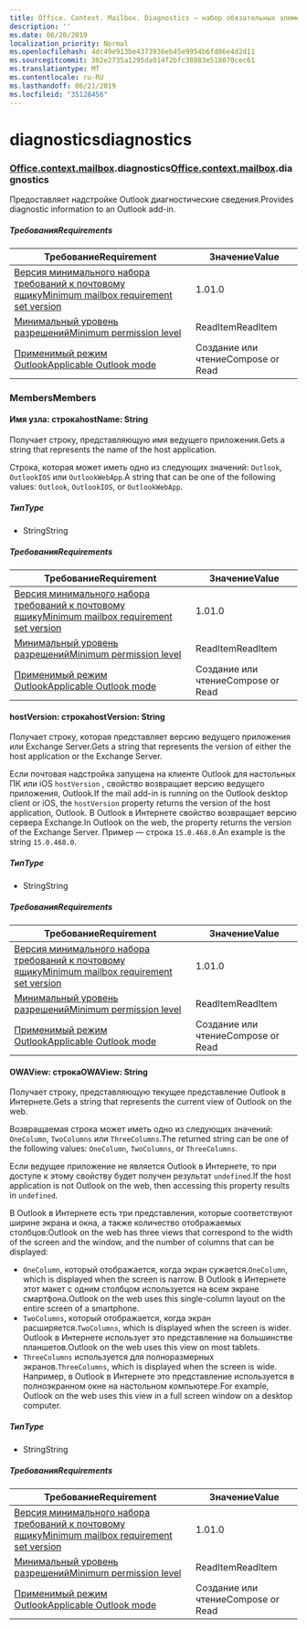 ```yaml
---
title: Office. Context. Mailbox. Diagnostics — набор обязательных элементов 1,2
description: ''
ms.date: 06/20/2019
localization_priority: Normal
ms.openlocfilehash: 4dc49e913be4373936eb45e9954b6fd86e4d2d11
ms.sourcegitcommit: 382e2735a1295da914f2bfc38883e518070cec61
ms.translationtype: MT
ms.contentlocale: ru-RU
ms.lasthandoff: 06/21/2019
ms.locfileid: "35128456"
---
```

# <a name="diagnostics"></a><span data-ttu-id="6cd38-102">diagnostics</span><span class="sxs-lookup"><span data-stu-id="6cd38-102">diagnostics</span></span>

### <a name="officeofficemdcontextofficecontextmdmailboxofficecontextmailboxmddiagnostics"></a><span data-ttu-id="6cd38-103">[Office](Office.md)[.context](Office.context.md)[.mailbox](Office.context.mailbox.md).diagnostics</span><span class="sxs-lookup"><span data-stu-id="6cd38-103">[Office](Office.md)[.context](Office.context.md)[.mailbox](Office.context.mailbox.md).diagnostics</span></span>

<span data-ttu-id="6cd38-104">Предоставляет надстройке Outlook диагностические сведения.</span><span class="sxs-lookup"><span data-stu-id="6cd38-104">Provides diagnostic information to an Outlook add-in.</span></span>

##### <a name="requirements"></a><span data-ttu-id="6cd38-105">Требования</span><span class="sxs-lookup"><span data-stu-id="6cd38-105">Requirements</span></span>

|<span data-ttu-id="6cd38-106">Требование</span><span class="sxs-lookup"><span data-stu-id="6cd38-106">Requirement</span></span>| <span data-ttu-id="6cd38-107">Значение</span><span class="sxs-lookup"><span data-stu-id="6cd38-107">Value</span></span>|
|---|---|
|[<span data-ttu-id="6cd38-108">Версия минимального набора требований к почтовому ящику</span><span class="sxs-lookup"><span data-stu-id="6cd38-108">Minimum mailbox requirement set version</span></span>](/office/dev/add-ins/reference/requirement-sets/outlook-api-requirement-sets)| <span data-ttu-id="6cd38-109">1.0</span><span class="sxs-lookup"><span data-stu-id="6cd38-109">1.0</span></span>|
|[<span data-ttu-id="6cd38-110">Минимальный уровень разрешений</span><span class="sxs-lookup"><span data-stu-id="6cd38-110">Minimum permission level</span></span>](/outlook/add-ins/understanding-outlook-add-in-permissions)| <span data-ttu-id="6cd38-111">ReadItem</span><span class="sxs-lookup"><span data-stu-id="6cd38-111">ReadItem</span></span>|
|[<span data-ttu-id="6cd38-112">Применимый режим Outlook</span><span class="sxs-lookup"><span data-stu-id="6cd38-112">Applicable Outlook mode</span></span>](/outlook/add-ins/#extension-points)| <span data-ttu-id="6cd38-113">Создание или чтение</span><span class="sxs-lookup"><span data-stu-id="6cd38-113">Compose or Read</span></span>|

### <a name="members"></a><span data-ttu-id="6cd38-114">Members</span><span class="sxs-lookup"><span data-stu-id="6cd38-114">Members</span></span>

#### <a name="hostname-string"></a><span data-ttu-id="6cd38-115">Имя узла: строка</span><span class="sxs-lookup"><span data-stu-id="6cd38-115">hostName: String</span></span>

<span data-ttu-id="6cd38-116">Получает строку, представляющую имя ведущего приложения.</span><span class="sxs-lookup"><span data-stu-id="6cd38-116">Gets a string that represents the name of the host application.</span></span>

<span data-ttu-id="6cd38-117">Строка, которая может иметь одно из следующих значений: `Outlook`, `OutlookIOS` или `OutlookWebApp`.</span><span class="sxs-lookup"><span data-stu-id="6cd38-117">A string that can be one of the following values: `Outlook`, `OutlookIOS`, or `OutlookWebApp`.</span></span>

##### <a name="type"></a><span data-ttu-id="6cd38-118">Тип</span><span class="sxs-lookup"><span data-stu-id="6cd38-118">Type</span></span>

*   <span data-ttu-id="6cd38-119">String</span><span class="sxs-lookup"><span data-stu-id="6cd38-119">String</span></span>

##### <a name="requirements"></a><span data-ttu-id="6cd38-120">Требования</span><span class="sxs-lookup"><span data-stu-id="6cd38-120">Requirements</span></span>

|<span data-ttu-id="6cd38-121">Требование</span><span class="sxs-lookup"><span data-stu-id="6cd38-121">Requirement</span></span>| <span data-ttu-id="6cd38-122">Значение</span><span class="sxs-lookup"><span data-stu-id="6cd38-122">Value</span></span>|
|---|---|
|[<span data-ttu-id="6cd38-123">Версия минимального набора требований к почтовому ящику</span><span class="sxs-lookup"><span data-stu-id="6cd38-123">Minimum mailbox requirement set version</span></span>](/office/dev/add-ins/reference/requirement-sets/outlook-api-requirement-sets)| <span data-ttu-id="6cd38-124">1.0</span><span class="sxs-lookup"><span data-stu-id="6cd38-124">1.0</span></span>|
|[<span data-ttu-id="6cd38-125">Минимальный уровень разрешений</span><span class="sxs-lookup"><span data-stu-id="6cd38-125">Minimum permission level</span></span>](/outlook/add-ins/understanding-outlook-add-in-permissions)| <span data-ttu-id="6cd38-126">ReadItem</span><span class="sxs-lookup"><span data-stu-id="6cd38-126">ReadItem</span></span>|
|[<span data-ttu-id="6cd38-127">Применимый режим Outlook</span><span class="sxs-lookup"><span data-stu-id="6cd38-127">Applicable Outlook mode</span></span>](/outlook/add-ins/#extension-points)| <span data-ttu-id="6cd38-128">Создание или чтение</span><span class="sxs-lookup"><span data-stu-id="6cd38-128">Compose or Read</span></span>|

#### <a name="hostversion-string"></a><span data-ttu-id="6cd38-129">hostVersion: строка</span><span class="sxs-lookup"><span data-stu-id="6cd38-129">hostVersion: String</span></span>

<span data-ttu-id="6cd38-130">Получает строку, которая представляет версию ведущего приложения или Exchange Server.</span><span class="sxs-lookup"><span data-stu-id="6cd38-130">Gets a string that represents the version of either the host application or the Exchange Server.</span></span>

<span data-ttu-id="6cd38-131">Если почтовая надстройка запущена на клиенте Outlook для настольных ПК или iOS `hostVersion` , свойство возвращает версию ведущего приложения, Outlook.</span><span class="sxs-lookup"><span data-stu-id="6cd38-131">If the mail add-in is running on the Outlook desktop client or iOS, the `hostVersion` property returns the version of the host application, Outlook.</span></span> <span data-ttu-id="6cd38-132">В Outlook в Интернете свойство возвращает версию сервера Exchange.</span><span class="sxs-lookup"><span data-stu-id="6cd38-132">In Outlook on the web, the property returns the version of the Exchange Server.</span></span> <span data-ttu-id="6cd38-133">Пример — строка `15.0.468.0`.</span><span class="sxs-lookup"><span data-stu-id="6cd38-133">An example is the string `15.0.468.0`.</span></span>

##### <a name="type"></a><span data-ttu-id="6cd38-134">Тип</span><span class="sxs-lookup"><span data-stu-id="6cd38-134">Type</span></span>

*   <span data-ttu-id="6cd38-135">String</span><span class="sxs-lookup"><span data-stu-id="6cd38-135">String</span></span>

##### <a name="requirements"></a><span data-ttu-id="6cd38-136">Требования</span><span class="sxs-lookup"><span data-stu-id="6cd38-136">Requirements</span></span>

|<span data-ttu-id="6cd38-137">Требование</span><span class="sxs-lookup"><span data-stu-id="6cd38-137">Requirement</span></span>| <span data-ttu-id="6cd38-138">Значение</span><span class="sxs-lookup"><span data-stu-id="6cd38-138">Value</span></span>|
|---|---|
|[<span data-ttu-id="6cd38-139">Версия минимального набора требований к почтовому ящику</span><span class="sxs-lookup"><span data-stu-id="6cd38-139">Minimum mailbox requirement set version</span></span>](/office/dev/add-ins/reference/requirement-sets/outlook-api-requirement-sets)| <span data-ttu-id="6cd38-140">1.0</span><span class="sxs-lookup"><span data-stu-id="6cd38-140">1.0</span></span>|
|[<span data-ttu-id="6cd38-141">Минимальный уровень разрешений</span><span class="sxs-lookup"><span data-stu-id="6cd38-141">Minimum permission level</span></span>](/outlook/add-ins/understanding-outlook-add-in-permissions)| <span data-ttu-id="6cd38-142">ReadItem</span><span class="sxs-lookup"><span data-stu-id="6cd38-142">ReadItem</span></span>|
|[<span data-ttu-id="6cd38-143">Применимый режим Outlook</span><span class="sxs-lookup"><span data-stu-id="6cd38-143">Applicable Outlook mode</span></span>](/outlook/add-ins/#extension-points)| <span data-ttu-id="6cd38-144">Создание или чтение</span><span class="sxs-lookup"><span data-stu-id="6cd38-144">Compose or Read</span></span>|

#### <a name="owaview-string"></a><span data-ttu-id="6cd38-145">OWAView: строка</span><span class="sxs-lookup"><span data-stu-id="6cd38-145">OWAView: String</span></span>

<span data-ttu-id="6cd38-146">Получает строку, представляющую текущее представление Outlook в Интернете.</span><span class="sxs-lookup"><span data-stu-id="6cd38-146">Gets a string that represents the current view of Outlook on the web.</span></span>

<span data-ttu-id="6cd38-147">Возвращаемая строка может иметь одно из следующих значений: `OneColumn`, `TwoColumns` или `ThreeColumns`.</span><span class="sxs-lookup"><span data-stu-id="6cd38-147">The returned string can be one of the following values: `OneColumn`, `TwoColumns`, or `ThreeColumns`.</span></span>

<span data-ttu-id="6cd38-148">Если ведущее приложение не является Outlook в Интернете, то при доступе к этому свойству будет получен результат `undefined`.</span><span class="sxs-lookup"><span data-stu-id="6cd38-148">If the host application is not Outlook on the web, then accessing this property results in `undefined`.</span></span>

<span data-ttu-id="6cd38-149">В Outlook в Интернете есть три представления, которые соответствуют ширине экрана и окна, а также количество отображаемых столбцов:</span><span class="sxs-lookup"><span data-stu-id="6cd38-149">Outlook on the web has three views that correspond to the width of the screen and the window, and the number of columns that can be displayed:</span></span>

*   <span data-ttu-id="6cd38-150">`OneColumn`, который отображается, когда экран сужается.</span><span class="sxs-lookup"><span data-stu-id="6cd38-150">`OneColumn`, which is displayed when the screen is narrow.</span></span> <span data-ttu-id="6cd38-151">В Outlook в Интернете этот макет с одним столбцом используется на всем экране смартфона.</span><span class="sxs-lookup"><span data-stu-id="6cd38-151">Outlook on the web uses this single-column layout on the entire screen of a smartphone.</span></span>
*   <span data-ttu-id="6cd38-152">`TwoColumns`, который отображается, когда экран расширяется.</span><span class="sxs-lookup"><span data-stu-id="6cd38-152">`TwoColumns`, which is displayed when the screen is wider.</span></span> <span data-ttu-id="6cd38-153">Outlook в Интернете использует это представление на большинстве планшетов.</span><span class="sxs-lookup"><span data-stu-id="6cd38-153">Outlook on the web uses this view on most tablets.</span></span>
*   <span data-ttu-id="6cd38-154">`ThreeColumns` используется для полноразмерных экранов.</span><span class="sxs-lookup"><span data-stu-id="6cd38-154">`ThreeColumns`, which is displayed when the screen is wide.</span></span> <span data-ttu-id="6cd38-155">Например, в Outlook в Интернете это представление используется в полноэкранном окне на настольном компьютере.</span><span class="sxs-lookup"><span data-stu-id="6cd38-155">For example, Outlook on the web uses this view in a full screen window on a desktop computer.</span></span>

##### <a name="type"></a><span data-ttu-id="6cd38-156">Тип</span><span class="sxs-lookup"><span data-stu-id="6cd38-156">Type</span></span>

*   <span data-ttu-id="6cd38-157">String</span><span class="sxs-lookup"><span data-stu-id="6cd38-157">String</span></span>

##### <a name="requirements"></a><span data-ttu-id="6cd38-158">Требования</span><span class="sxs-lookup"><span data-stu-id="6cd38-158">Requirements</span></span>

|<span data-ttu-id="6cd38-159">Требование</span><span class="sxs-lookup"><span data-stu-id="6cd38-159">Requirement</span></span>| <span data-ttu-id="6cd38-160">Значение</span><span class="sxs-lookup"><span data-stu-id="6cd38-160">Value</span></span>|
|---|---|
|[<span data-ttu-id="6cd38-161">Версия минимального набора требований к почтовому ящику</span><span class="sxs-lookup"><span data-stu-id="6cd38-161">Minimum mailbox requirement set version</span></span>](/office/dev/add-ins/reference/requirement-sets/outlook-api-requirement-sets)| <span data-ttu-id="6cd38-162">1.0</span><span class="sxs-lookup"><span data-stu-id="6cd38-162">1.0</span></span>|
|[<span data-ttu-id="6cd38-163">Минимальный уровень разрешений</span><span class="sxs-lookup"><span data-stu-id="6cd38-163">Minimum permission level</span></span>](/outlook/add-ins/understanding-outlook-add-in-permissions)| <span data-ttu-id="6cd38-164">ReadItem</span><span class="sxs-lookup"><span data-stu-id="6cd38-164">ReadItem</span></span>|
|[<span data-ttu-id="6cd38-165">Применимый режим Outlook</span><span class="sxs-lookup"><span data-stu-id="6cd38-165">Applicable Outlook mode</span></span>](/outlook/add-ins/#extension-points)| <span data-ttu-id="6cd38-166">Создание или чтение</span><span class="sxs-lookup"><span data-stu-id="6cd38-166">Compose or Read</span></span>|
